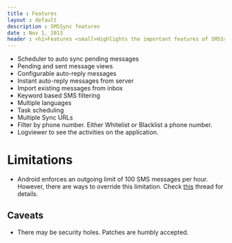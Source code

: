 ```yaml
---
title : Features
layout : default
description : SMSSync features
date : Nov 1, 2013
header : <h1>Features <small>Highlights the important features of SMSSync.</small></h1>
---
```


* Scheduler to auto sync pending messages
* Pending and sent message views
* Configurable auto-reply messages
* Instant auto-reply messages from server
* Import existing messages from inbox
* Keyword based SMS filtering
* Multiple languages
* Task scheduling
* Multiple Sync URLs
* Filter by phone number. Either Whitelist or Blacklist a phone number.
* Logviewer to see the activities on the application.

# Limitations

* Android enforces an outgoing limit of 100 SMS messages per hour. However, there are ways to override this limitation. Check [this](http://www.xda-developers.com/android/increase-the-sms-limit-on-android) thread for details.

## Caveats
* There may be security holes. Patches are humbly accepted.